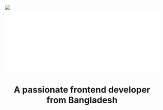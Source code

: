 ![](https://komarev.com/ghpvc/?username=binjahid&color=2ecc71)
<img src="https://github.com/binjahid/binjahid/blob/main/img.svg"/>
<h1 align="center">A passionate frontend developer from Bangladesh</h1>

<!--
**binjahid/binjahid** is a ✨ _special_ ✨ repository because its `README.md` (this file) appears on your GitHub profile.

Here are some ideas to get you started:

- 🔭 I’m currently working on ...
- 🌱 I’m currently learning ...
- 👯 I’m looking to collaborate on ...
- 🤔 I’m looking for help with ...
- 💬 Ask me about ...
- 📫 How to reach me: ...
- 😄 Pronouns: ...
- ⚡ Fun fact: ...
-->
